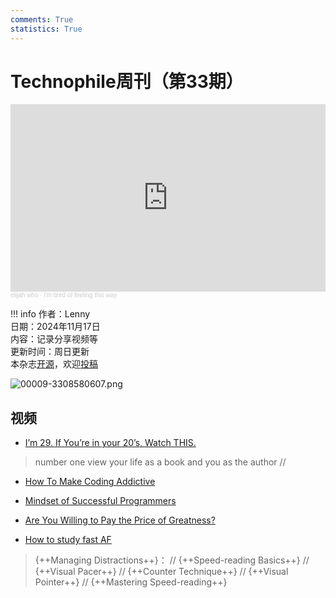 ```yaml
---
comments: True
statistics: True
---
```


# Technophile周刊（第33期）

<iframe width="100%" height="300" scrolling="no" frameborder="no" allow="autoplay" src="https://w.soundcloud.com/player/?url=https%3A//api.soundcloud.com/tracks/344063501&color=%23ff5500&auto_play=false&hide_related=false&show_comments=true&show_user=true&show_reposts=false&show_teaser=true&visual=true"></iframe><div style="font-size: 10px; color: #cccccc;line-break: anywhere;word-break: normal;overflow: hidden;white-space: nowrap;text-overflow: ellipsis; font-family: Interstate,Lucida Grande,Lucida Sans Unicode,Lucida Sans,Garuda,Verdana,Tahoma,sans-serif;font-weight: 100;"><a href="https://soundcloud.com/elijahwho" title="‎elijah who" target="_blank" style="color: #cccccc; text-decoration: none;">‎elijah who</a> · <a href="https://soundcloud.com/elijahwho/imtiredoffeelingthisway" title="i&#x27;m tired of feeling this way" target="_blank" style="color: #cccccc; text-decoration: none;">i&#x27;m tired of feeling this way</a></div>

!!! info
    作者：Lenny<br>
    日期：2024年11月17日<br>
    内容：记录分享视频等<br>
    更新时间：周日更新<br>
    本杂志[开源](https://github.com/LennyChenLaw/Weekly)，欢迎[投稿](https://github.com/LennyChenLaw/Weekly/issues)


![00009-3308580607.png](https://s2.loli.net/2024/11/12/SJcABkxGseY7mZg.png)

## 视频
+ [I’m 29. If You’re in your 20’s, Watch THIS.](https://www.youtube.com/watch?v=VT1PC2Zmq2o)
>number one view your life as a book and you as the author // 

+ [How To Make Coding Addictive](https://www.youtube.com/watch?v=K7hU_z9X4Kk)
>

+ [Mindset of Successful Programmers](https://www.youtube.com/watch?v=nogh434ykF0)
>


+ [Are You Willing to Pay the Price of Greatness?](https://www.youtube.com/watch?v=o7TcCr3uRkg)
>


+ [How to study fast AF](https://www.youtube.com/watch?v=JI4fvr3iBrk)
>{++Managing Distractions++}： // {++Speed-reading Basics++} // {++Visual Pacer++} // {++Counter Technique++} // {++Visual Pointer++} // 
{++Mastering Speed-reading++}






